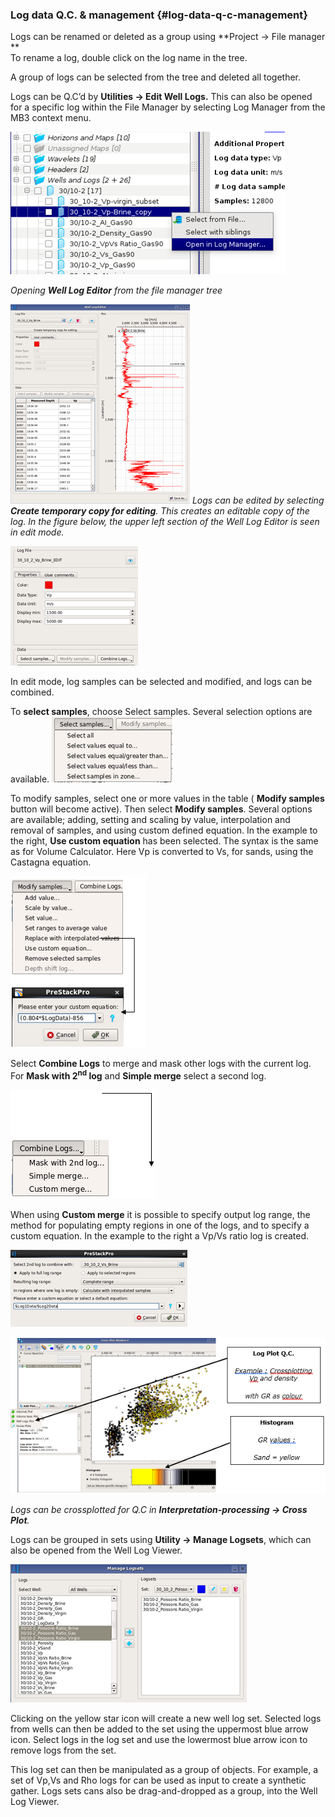 ### Log data Q.C. & management {#log-data-q-c-management}

Logs can be renamed or deleted as a group using **Project → File manager                
**  
To rename a log, double click on the log name in the tree.

A group of logs can be selected from the tree and deleted all together.

Logs can be Q.C’d by **Utilities → Edit Well Logs.** This can also be opened for a specific log within the File Manager by selecting Log Manager from the MB3 context menu.

![](/assets/003_Well_Log_Viewer.png)

_Opening **Well Log Editor** from the file manager tree_


![](/assets/004_Well_Log_Viewer.png) 
 _Logs can be edited by selecting **Create temporary copy for editing**. This creates an editable copy of the log. In the figure below, the upper left section of the Well Log Editor is seen in edit mode._  
 
 ![](/assets/005_Well_Log_Viewer.png) 



In edit mode, log samples can be selected and modified, and logs can be combined.

 To **select samples**, choose Select samples. Several selection options are available. 
  ![](/assets/006_Well_Log_Viewer.png) 

 To modify samples, select one or more values in the table \( **Modify samples** button will become active\). Then select **Modify samples**. Several options are available; adding, setting and scaling by value, interpolation and removal of samples, and using custom defined equation. In the example to the right, **Use custom equation** has been selected. The syntax is the same as for Volume Calculator. Here Vp is converted to Vs, for sands, using the Castagna equation. 
 
  ![](/assets/007_Well_Log_Viewer.png) 
  
Select **Combine Logs** to merge and mask other logs with the current log. For **Mask with 2<sup>nd</sup> log** and **Simple merge** select a second log. 

  ![](/assets/008_Well_Log_Viewer.png) 
  
 When using **Custom merge** it is possible to specify output log range, the method for populating empty regions in one of the logs, and to specify a custom equation. In the example to the right a Vp/Vs ratio log is created. 
 
   ![](/assets/009_Well_Log_Viewer.png) 

![](/assets/010_Well_Log_Viewer.png)  



_Logs can be crossplotted for Q.C in **Interpretation-processing → Cross Plot**._

Logs can be grouped in sets using **Utility → Manage Logsets**, which can also be opened from the Well Log Viewer.

![](/011_Well_Log_Viewer.png)

Clicking on the yellow star icon will create a new well log set. Selected logs from wells can then be added to the set using the uppermost blue arrow icon. Select logs in the log set and use the lowermost blue arrow icon to remove logs from the set.

This log set can then be manipulated as a group of objects. For example, a set of Vp,Vs and Rho logs for can be used as input to create a synthetic gather. Logs sets cans also be  drag-and-dropped as a group, into the Well Log Viewer.

